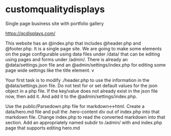 # customqualitydisplays
Single page business site with portfolio gallery


<https://qcdisplays.com/>


This website has an @index.php that includes @header.php and @footer.php. It is a single page site. We are going to make some elements on the page configurable using data files under /data/ that can be editing using pages and forms under /admin/. There is already an @data/settings.json file and an @admin/settings/index.php for editing some page wide settings like the title element. v

Your first task is to modify ./header.php to use the information in the @data/settings.json file. Do not test for or set default values for the json object in a php file. If the key/value does not already exist in the json file now, then add it. And add it to the @admin/settings/index.php.

Use the public/Parsedown.php file for markdown<->html. Create a data/hero.md file and pull the .hero-content div out of index.php into that markdown file. Change index.php to read the converted markdown into that section. Add an appropriately named subdir to /admin/ with and index.php page that supports editing hero.md